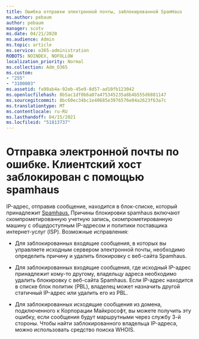 ```yaml
---
title: Ошибка отправки электронной почты, заблокированной SpamHaus
ms.author: pebaum
author: pebaum
manager: scotv
ms.date: 04/21/2020
ms.audience: Admin
ms.topic: article
ms.service: o365-administration
ROBOTS: NOINDEX, NOFOLLOW
localization_priority: Normal
ms.collection: Adm_O365
ms.custom:
- "255"
- "3100003"
ms.assetid: fa98ab4a-92eb-45e9-8d57-ad10fb123042
ms.openlocfilehash: 8b5ac1df0b6a07a475345235a8b4b555d6881147
ms.sourcegitcommit: 8bc60ec34bc1e40685e3976576e04a2623f63a7c
ms.translationtype: MT
ms.contentlocale: ru-RU
ms.lasthandoff: 04/15/2021
ms.locfileid: "51813737"
---
```

# <a name="error-sending-email-client-host-blocked-using-spamhaus"></a>Отправка электронной почты по ошибке. Клиентский хост заблокирован с помощью spamhaus

IP-адрес, отправив сообщение, находится в блок-списке, который принадлежит [Spamhaus.](https://go.microsoft.com/fwlink/p/?linkid=123245) Причины блокировки spamhaus включают скомпрометированную учетную запись, скомпрометированную машину с общедоступным IP-адресом и политики поставщика интернет-услуг (ISP). Возможные исправления:
  
- Для заблокированных входящие сообщения, в которых вы управляете исходным сервером электронной почты, необходимо определить причину и удалить блокировку с веб-сайта Spamhaus.

- Для заблокированных входящие сообщения, где исходный IP-адрес принадлежит кому-то другому, владельцу адреса необходимо удалить блокировку с веб-сайта Spamhaus. Если IP-адрес находится в списке блок политик (PBL), владелец может назначить другой статичный IP-адрес или удалить его из PBL.

- Для заблокированных исходящие сообщения из домена, подключенного к Корпорации Майкрософт, вы можете получить эту ошибку, если сообщения будут маршрутными через службу 3-й стороны. Чтобы найти заблокированного владельца IP-адреса, можно использовать средство поиска WHOIS.

